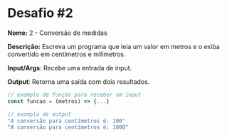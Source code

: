 # Desafio #2

**Nome:** 2 - Conversão de medidas

**Descrição:** Escreva um programa que leia um valor em metros e o exiba convertido em centímetros e milímetros.

**Input/Args**: Recebe uma entrada de input.

**Output**: Retorna uma saída com dois resultados.

```js
// exemplo de função para receber um input
const funcao = (metros) => {...}

// exemplo de output
"A conversão para centímetros é: 100"
"A conversão para centímetros é: 1000"
```